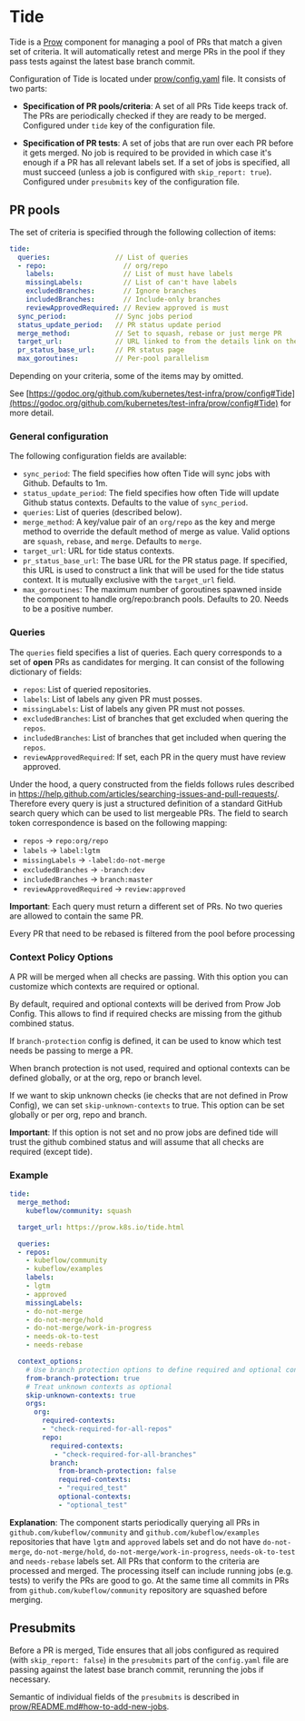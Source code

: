 # Tide

Tide is a [Prow](https://github.com/kubernetes/test-infra/blob/master/prow/README.md)
component for managing a pool of PRs that match a given set of criteria.
It will automatically retest and merge PRs in the pool if they pass tests
against the latest base branch commit.

Configuration of Tide is located under
[prow/config.yaml](https://github.com/kubernetes/test-infra/blob/master/prow/config.yaml)
file. It consists of two parts:

  * **Specification of PR pools/criteria**:
    A set of all PRs Tide keeps track of.
    The PRs are periodically checked if they are ready to be merged.
    Configured under `tide` key of the configuration file.

  * **Specification of PR tests**:
    A set of jobs that are run over each PR before it gets merged.
    No job is required to be provided in which case it's enough if a PR has all
    relevant labels set. If a set of jobs is specified,
    all must succeed (unless a job is configured with `skip_report: true`).
    Configured under `presubmits` key of the configuration file.

## PR pools

The set of criteria is specified through the following collection of items:

```yaml
tide:
  queries:                // List of queries
  - repo:                   // org/repo
    labels:                 // List of must have labels
    missingLabels:          // List of can't have labels
    excludedBranches:       // Ignore branches
    includedBranches:       // Include-only branches
    reviewApprovedRequired: // Review approved is must
  sync_period:            // Sync jobs period
  status_update_period:   // PR status update period
  merge_method:           // Set to squash, rebase or just merge PR
  target_url:             // URL linked to from the details link on the Github status context
  pr_status_base_url:     // PR status page
  max_goroutines:         // Per-pool parallelism
```

Depending on your criteria, some of the items may by omitted.

See [https://godoc.org/github.com/kubernetes/test-infra/prow/config#Tide](https://godoc.org/github.com/kubernetes/test-infra/prow/config#Tide) for more detail.

### General configuration

The following configuration fields are available:

* `sync_period`: The field specifies how often Tide will sync jobs with Github. Defaults to 1m.
* `status_update_period`: The field specifies how often Tide will update Github status contexts.
   Defaults to the value of `sync_period`.
* `queries`: List of queries (described below).
* `merge_method`: A key/value pair of an `org/repo` as the key and merge method to override
   the default method of merge as value. Valid options are `squash`, `rebase`, and `merge`.
   Defaults to `merge`.
* `target_url`: URL for tide status contexts.
* `pr_status_base_url`: The base URL for the PR status page. If specified, this URL is used to construct
   a link that will be used for the tide status context. It is mutually exclusive with the `target_url` field.
* `max_goroutines`: The maximum number of goroutines spawned inside the component to
   handle org/repo:branch pools. Defaults to 20. Needs to be a positive number.

### Queries

The `queries` field specifies a list of queries.
Each query corresponds to a set of **open** PRs as candidates for merging.
It can consist of the following dictionary of fields:

* `repos`: List of queried repositories.
* `labels`: List of labels any given PR must posses.
* `missingLabels`: List of labels any given PR must not posses.
* `excludedBranches`: List of branches that get excluded when quering the `repos`.
* `includedBranches`: List of branches that get included when quering the `repos`.
* `reviewApprovedRequired`: If set, each PR in the query must have review approved.

Under the hood, a query constructed from the fields follows rules described in
https://help.github.com/articles/searching-issues-and-pull-requests/.
Therefore every query is just a structured definition of a standard GitHub
search query which can be used to list mergeable PRs.
The field to search token correspondence is based on the following mapping:

* `repos` -> `repo:org/repo`
* `labels` -> `label:lgtm`
* `missingLabels` -> `-label:do-not-merge`
* `excludedBranches` -> `-branch:dev`
* `includedBranches` -> `branch:master`
* `reviewApprovedRequired` -> `review:approved`

**Important**: Each query must return a different set of PRs. No two queries are allowed to contain the same PR.

Every PR that need to be rebased is filtered from the pool before processing


### Context Policy Options

A PR will be merged when all checks are passing. With this option you can customize
which contexts are required or optional.

By default, required and optional contexts will be derived from Prow Job Config.
This allows to find if required checks are missing from the github combined status.

If `branch-protection` config is defined, it can be used to know which test needs
be passing to merge a PR.

When branch protection is not used, required and optional contexts can be defined
globally, or at the org, repo or branch level.

If we want to skip unknown checks (ie checks that are not defined in Prow Config), we can set
`skip-unknown-contexts` to true. This option can be set globally or per org,
repo and branch.

**Important**: If this option is not set and no prow jobs are defined tide will trust the github
combined status and will assume that all checks are required (except tide).


### Example

```yaml
tide:
  merge_method:
    kubeflow/community: squash

  target_url: https://prow.k8s.io/tide.html

  queries:
  - repos:
    - kubeflow/community
    - kubeflow/examples
    labels:
    - lgtm
    - approved
    missingLabels:
    - do-not-merge
    - do-not-merge/hold
    - do-not-merge/work-in-progress
    - needs-ok-to-test
    - needs-rebase

  context_options:
    # Use branch protection options to define required and optional contexts
    from-branch-protection: true
    # Treat unknown contexts as optional
    skip-unknown-contexts: true
    orgs:
      org:
        required-contexts:
        - "check-required-for-all-repos"
        repo:
          required-contexts:
           - "check-required-for-all-branches"
          branch:
            from-branch-protection: false
            required-contexts:
            - "required_test"
            optional-contexts:
            - "optional_test"

```

**Explanation**: The component starts periodically querying all PRs in `github.com/kubeflow/community` and
`github.com/kubeflow/examples` repositories that have `lgtm` and `approved` labels set
and do not have `do-not-merge`, `do-not-merge/hold`, `do-not-merge/work-in-progress`, `needs-ok-to-test` and `needs-rebase` labels set.
All PRs that conform to the criteria are processed and merged.
The processing itself can include running jobs (e.g. tests) to verify the PRs are good to go.
At the same time all commits in PRs from `github.com/kubeflow/community` repository are squashed before merging.

## Presubmits

Before a PR is merged, Tide ensures that all jobs configured as required (with `skip_report: false`) in the `presubmits` part of the `config.yaml` file
are passing against the latest base branch commit, rerunning the jobs if necessary.

Semantic of individual fields of the `presubmits` is described in [prow/README.md#how-to-add-new-jobs](https://github.com/kubernetes/test-infra/blob/master/prow/README.md#how-to-add-new-jobs).
